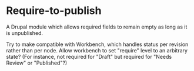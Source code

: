 Require-to-publish
==================

A Drupal module which allows required fields to remain empty as long as it is unpublished.

Try to make compatible with Workbench, which handles status per revision rather than per node. Allow workbench to set "require" level to an arbitrary state? (For instance, not required for "Draft" but required for "Needs Review" or "Published"?)
